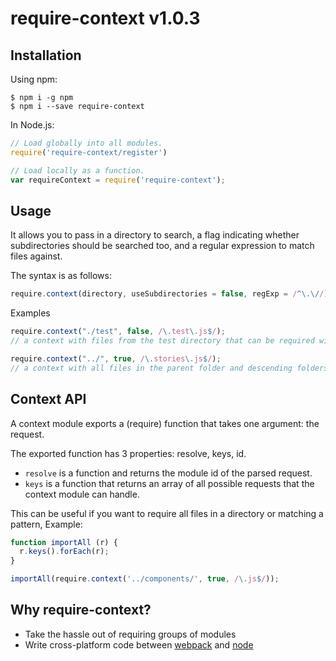 # require-context v1.0.3

## Installation

Using npm:
```shell
$ npm i -g npm
$ npm i --save require-context
```

In Node.js:
```js
// Load globally into all modules.
require('require-context/register')

// Load locally as a function.
var requireContext = require('require-context');
```

## Usage

It allows you to pass in a directory to search, a flag indicating whether
subdirectories should be searched too, and a regular expression to match files against.

The syntax is as follows:
```js
require.context(directory, useSubdirectories = false, regExp = /^\.\//)
```

Examples
```js
require.context("./test", false, /\.test\.js$/);
// a context with files from the test directory that can be required with a request endings with `.test.js`.
```
```js
require.context("../", true, /\.stories\.js$/);
// a context with all files in the parent folder and descending folders ending with `.stories.js`.
```

## Context API

A context module exports a (require) function that takes one argument: the request.

The exported function has 3 properties: resolve, keys, id.

 * `resolve` is a function and returns the module id of the parsed request.
 * `keys` is a function that returns an array of all possible requests that the context module can handle.
 
This can be useful if you want to require all files in a directory or matching a pattern, Example:

```js
function importAll (r) {
  r.keys().forEach(r);
}

importAll(require.context('../components/', true, /\.js$/));
```

## Why require-context?

 * Take the hassle out of requiring groups of modules
 * Write cross-platform code between [webpack](https://webpack.js.org) and [node](https://nodejs.org)
